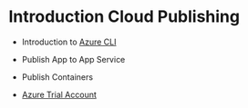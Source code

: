 # Introduction Cloud Publishing

- Introduction to [Azure CLI](https://docs.microsoft.com/en-us/cli/azure/reference-index?view=azure-cli-latest)
- Publish App to App Service
- Publish Containers

- [Azure Trial Account](https://azure.microsoft.com/en-us/free/)
